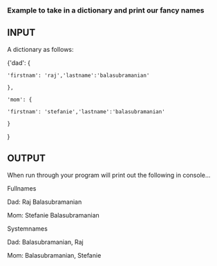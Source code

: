 ### Example to take in a dictionary and print our fancy names

INPUT
------
A dictionary as follows:

  {'dad': {
    
    'firstnam': 'raj','lastname':'balasubramanian'
    
    },
    
    'mom': {
    
    'firstnam': 'stefanie','lastname':'balasubramanian'
    
    }
  }
  
OUTPUT
-------
When run through your program will print out the following in console...

  Fullnames
  
  Dad: Raj Balasubramanian
  
  Mom: Stefanie Balasubramanian
  
  Systemnames
  
  Dad: Balasubramanian, Raj
  
  Mom: Balasubramanian, Stefanie 
